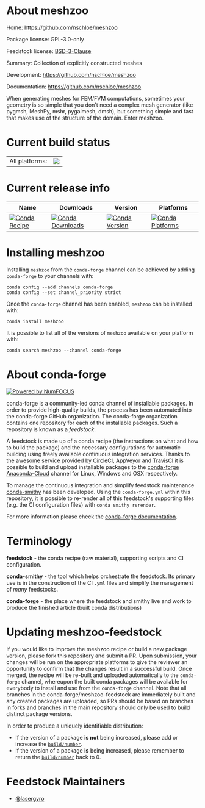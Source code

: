 About meshzoo
=============

Home: https://github.com/nschloe/meshzoo

Package license: GPL-3.0-only

Feedstock license: [BSD-3-Clause](https://github.com/conda-forge/meshzoo-feedstock/blob/master/LICENSE.txt)

Summary: Collection of explicitly constructed meshes

Development: https://github.com/nschloe/meshzoo

Documentation: https://github.com/nschloe/meshzoo

When generating meshes for FEM/FVM computations, sometimes your geometry is so simple that you don't need a complex mesh generator (like pygmsh, MeshPy, mshr, pygalmesh, dmsh), but something simple and fast that makes use of the structure of the domain. Enter meshzoo.


Current build status
====================


<table><tr><td>All platforms:</td>
    <td>
      <a href="https://dev.azure.com/conda-forge/feedstock-builds/_build/latest?definitionId=12850&branchName=master">
        <img src="https://dev.azure.com/conda-forge/feedstock-builds/_apis/build/status/meshzoo-feedstock?branchName=master">
      </a>
    </td>
  </tr>
</table>

Current release info
====================

| Name | Downloads | Version | Platforms |
| --- | --- | --- | --- |
| [![Conda Recipe](https://img.shields.io/badge/recipe-meshzoo-green.svg)](https://anaconda.org/conda-forge/meshzoo) | [![Conda Downloads](https://img.shields.io/conda/dn/conda-forge/meshzoo.svg)](https://anaconda.org/conda-forge/meshzoo) | [![Conda Version](https://img.shields.io/conda/vn/conda-forge/meshzoo.svg)](https://anaconda.org/conda-forge/meshzoo) | [![Conda Platforms](https://img.shields.io/conda/pn/conda-forge/meshzoo.svg)](https://anaconda.org/conda-forge/meshzoo) |

Installing meshzoo
==================

Installing `meshzoo` from the `conda-forge` channel can be achieved by adding `conda-forge` to your channels with:

```
conda config --add channels conda-forge
conda config --set channel_priority strict
```

Once the `conda-forge` channel has been enabled, `meshzoo` can be installed with:

```
conda install meshzoo
```

It is possible to list all of the versions of `meshzoo` available on your platform with:

```
conda search meshzoo --channel conda-forge
```


About conda-forge
=================

[![Powered by
NumFOCUS](https://img.shields.io/badge/powered%20by-NumFOCUS-orange.svg?style=flat&colorA=E1523D&colorB=007D8A)](https://numfocus.org)

conda-forge is a community-led conda channel of installable packages.
In order to provide high-quality builds, the process has been automated into the
conda-forge GitHub organization. The conda-forge organization contains one repository
for each of the installable packages. Such a repository is known as a *feedstock*.

A feedstock is made up of a conda recipe (the instructions on what and how to build
the package) and the necessary configurations for automatic building using freely
available continuous integration services. Thanks to the awesome service provided by
[CircleCI](https://circleci.com/), [AppVeyor](https://www.appveyor.com/)
and [TravisCI](https://travis-ci.com/) it is possible to build and upload installable
packages to the [conda-forge](https://anaconda.org/conda-forge)
[Anaconda-Cloud](https://anaconda.org/) channel for Linux, Windows and OSX respectively.

To manage the continuous integration and simplify feedstock maintenance
[conda-smithy](https://github.com/conda-forge/conda-smithy) has been developed.
Using the ``conda-forge.yml`` within this repository, it is possible to re-render all of
this feedstock's supporting files (e.g. the CI configuration files) with ``conda smithy rerender``.

For more information please check the [conda-forge documentation](https://conda-forge.org/docs/).

Terminology
===========

**feedstock** - the conda recipe (raw material), supporting scripts and CI configuration.

**conda-smithy** - the tool which helps orchestrate the feedstock.
                   Its primary use is in the construction of the CI ``.yml`` files
                   and simplify the management of *many* feedstocks.

**conda-forge** - the place where the feedstock and smithy live and work to
                  produce the finished article (built conda distributions)


Updating meshzoo-feedstock
==========================

If you would like to improve the meshzoo recipe or build a new
package version, please fork this repository and submit a PR. Upon submission,
your changes will be run on the appropriate platforms to give the reviewer an
opportunity to confirm that the changes result in a successful build. Once
merged, the recipe will be re-built and uploaded automatically to the
`conda-forge` channel, whereupon the built conda packages will be available for
everybody to install and use from the `conda-forge` channel.
Note that all branches in the conda-forge/meshzoo-feedstock are
immediately built and any created packages are uploaded, so PRs should be based
on branches in forks and branches in the main repository should only be used to
build distinct package versions.

In order to produce a uniquely identifiable distribution:
 * If the version of a package **is not** being increased, please add or increase
   the [``build/number``](https://docs.conda.io/projects/conda-build/en/latest/resources/define-metadata.html#build-number-and-string).
 * If the version of a package **is** being increased, please remember to return
   the [``build/number``](https://docs.conda.io/projects/conda-build/en/latest/resources/define-metadata.html#build-number-and-string)
   back to 0.

Feedstock Maintainers
=====================

* [@lasergyro](https://github.com/lasergyro/)

